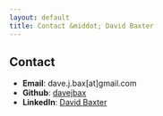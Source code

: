 ```yaml
---
layout: default
title: Contact &middot; David Baxter
---
```

## Contact

* **Email**: dave.j.bax[at]gmail.com
* **Github**: [davejbax](https://github.com/davejbax)
* **LinkedIn**: [David Baxter](https://www.linkedin.com/in/david-baxter-988421183/)